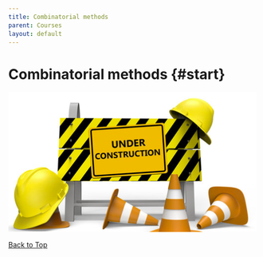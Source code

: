 ```yaml
---
title: Combinatorial methods
parent: Courses
layout: default
---
```


<!-- Link external JavaScript file -->
<script src="questions.js"></script>

# Combinatorial methods {#start}

![alt text](image.png)

[Back to Top](#start)
